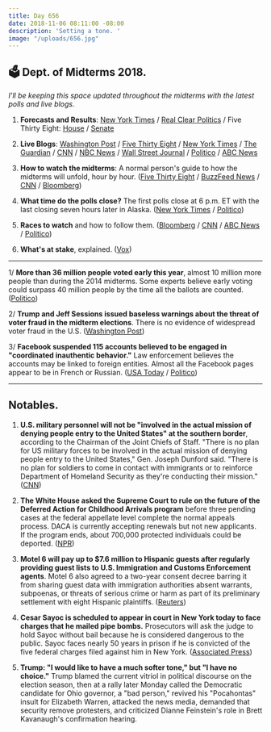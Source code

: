```yaml
---
title: Day 656
date: 2018-11-06 08:11:00 -08:00
description: 'Setting a tone. '
image: "/uploads/656.jpg"
---
```


## 🗳 Dept. of Midterms 2018.

*I'll be keeping this space updated throughout the midterms with the latest polls and live blogs.*

1. **Forecasts and Results**: [New York Times](https://www.nytimes.com/interactive/2018/upshot/elections-polls.html) / [Real Clear Politics](https://www.realclearpolitics.com/epolls/latest_polls/elections/) / Five Thirty Eight: [House](https://projects.fivethirtyeight.com/2018-midterm-election-forecast/house/) / [Senate](https://projects.fivethirtyeight.com/2018-midterm-election-forecast/senate/)

2. **Live Blogs**: [Washington Post](https://www.washingtonpost.com/politics/2018/live-updates/midterms/midterm-election-updates/) / [Five Thirty Eight](https://fivethirtyeight.com/live-blog/2018-election-results-coverage/) / [New York Times](https://www.nytimes.com/interactive/2018/11/02/us/politics/early-voting.html) / [The Guardian](https://www.theguardian.com/us-news/live/2018/nov/06/us-midterms-elections-2018-latest-live-polls-news-updates-donald-trump-republicans-democrats) / [CNN](https://www.cnn.com/politics/live-news/election-day-2018/index.html) / [NBC News](https://www.nbcnews.com/politics/elections/live-blog/live-blog-midterm-election-2018-updates-news-analysis-n930691) / [Wall Street Journal](https://www.wsj.com/livecoverage/2018-midterms-live-elections-coverage-analysis) / [Politico](https://www.politico.com/election-results/2018/election-day-live-updates-analysis/nov-6/) / [ABC News](https://abcnews.go.com/Politics/election-day-2018-americans-set-vote-historic-contest/story?id=58907692)

3. **How to watch the midterms**: A normal person's guide to how the midterms will unfold, hour by hour. ([Five Thirty Eight](https://fivethirtyeight.com/features/2018-election-polls-close/) / [BuzzFeed News](https://www.buzzfeednews.com/article/katherinemiller/midterms-watch-guide) / [CNN](https://www.cnn.com/2018/11/06/politics/midterm-election-night-viewers-guide/index.html) / [Bloomberg](https://www.bloomberg.com/news/articles/2018-11-05/following-the-midterm-elections-across-time-zones-viewing-guide))

4. **What time do the polls close?** The first polls close at 6 p.m. ET with the last closing seven hours later in Alaska. ([New York Times](https://www.nytimes.com/interactive/2018/11/06/us/politics/poll-closing-times.html) / [Politico](https://www.politico.com/story/2018/11/06/what-time-do-polls-close-2018-poll-closing-times-by-state-map-945421))

5. **Races to watch** and how to follow them. ([Bloomberg](https://www.bloomberg.com/news/articles/2018-11-05/following-the-midterm-elections-across-time-zones-viewing-guide) / [CNN](https://www.cnn.com/2018/11/05/politics/2018-midterms-roadmap-races-to-watch/index.html) / [ABC News](https://abcnews.go.com/Politics/key-races-story-2018-midterms/story?id=58436796) / [Politico](https://www.politico.com/story/2018/11/06/2018-elections-house-senate-won-lost-963562))

6. **What's at stake**, explained. ([Vox](https://www.vox.com/2018/11/5/18064760/2018-midterms-stakes))

---

1/ **More than 36 million people voted early this year**, almost 10 million more people than during the 2014 midterms. Some experts believe early voting could surpass 40 million people by the time all the ballots are counted. ([Politico](https://www.politico.com/story/2018/11/05/early-voting-turnout-2018-elections-midterms-963149))

2/ **Trump and Jeff Sessions issued baseless warnings about the threat of voter fraud in the midterm elections**. There is no evidence of widespread voter fraud in the U.S. ([Washington Post](https://www.washingtonpost.com/politics/without-evidence-trump-and-sessions-warn-of-voter-fraud-in-tuesdays-elections/2018/11/05/e9564788-e115-11e8-8f5f-a55347f48762_story.html))

3/ **Facebook suspended 115 accounts believed to be engaged in "coordinated inauthentic behavior."** Law enforcement believes the accounts may be linked to foreign entities. Almost all the Facebook pages appear to be in French or Russian. ([USA Today](https://www.usatoday.com/story/news/2018/11/05/facebook-foreign-election-meddling-ahead-midterms/1899284002/) / [Politico](https://www.politico.com/story/2018/11/06/facebook-suspends-accounts-polls-2018-964325))

---

## Notables.

1. **U.S. military personnel will not be "involved in the actual mission of denying people entry to the United States" at the southern border**, according to the Chairman of the Joint Chiefs of Staff. "There is no plan for US military forces to be involved in the actual mission of denying people entry to the United States," Gen. Joseph Dunford said. "There is no plan for soldiers to come in contact with immigrants or to reinforce Department of Homeland Security as they're conducting their mission." ([CNN](https://www.cnn.com/2018/11/05/politics/chairman-joint-chiefs-soldiers-border-migrants/index.html))

2. **The White House asked the Supreme Court to rule on the future of the Deferred Action for Childhood Arrivals program** before three pending cases at the federal appellate level complete the normal appeals process. DACA is currently accepting renewals but not new applicants. If the program ends, about 700,000 protected individuals could be deported. ([NPR](https://www.npr.org/2018/11/06/664649161/white-house-asks-supreme-court-to-rule-on-daca-sooner-not-later))

3. **Motel 6 will pay up to $7.6 million to Hispanic guests after regularly providing guest lists to U.S. Immigration and Customs Enforcement agents**. Motel 6 also agreed to a two-year consent decree barring it from sharing guest data with immigration authorities absent warrants, subpoenas, or threats of serious crime or harm as part of its preliminary settlement with eight Hispanic plaintiffs. ([Reuters](https://www.reuters.com/article/us-blackstone-group-motel6-immigration-s/motel-6-to-pay-7-6-million-for-giving-guest-lists-to-u-s-immigration-idUSKCN1NB23Q))

4. **Cesar Sayoc is scheduled to appear in court in New York today to face charges that he mailed pipe bombs.** Prosecutors will ask the judge to hold Sayoc without bail because he is considered dangerous to the public. Sayoc faces nearly 50 years in prison if he is convicted of the five federal charges filed against him in New York. ([Associated Press](https://apnews.com/df205626dd4c4b898512d2a329f28efc))

5. **Trump: "I would like to have a much softer tone," but "I have no choice."** Trump blamed the current vitriol in political discourse on the election season, then at a rally later Monday called the Democratic candidate for Ohio governor, a "bad person," revived his "Pocahontas" insult for Elizabeth Warren, attacked the news media, demanded that security remove protesters, and criticized Dianne Feinstein's role in Brett Kavanaugh's confirmation hearing.